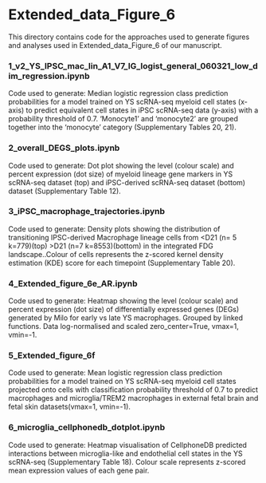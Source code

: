 # Extended_data_Figure_6

This directory contains code for the approaches used to generate figures and analyses used in Extended_data_Figure_6 of our manuscript. 

### 1_v2_YS_IPSC_mac_lin_A1_V7_IG_logist_general_060321_low_dim_regression.ipynb
Code used to generate: Median logistic regression class prediction probabilities for a model trained on YS scRNA-seq myeloid cell states (x-axis) to predict equivalent cell states in iPSC scRNA-seq data (y-axis) with a probability threshold of 0.7. ‘Monocyte1’ and ‘monocyte2’ are grouped together into the ‘monocyte’ category (Supplementary Tables 20, 21).

### 2_overall_DEGS_plots.ipynb
Code used to generate: Dot plot showing the level (colour scale) and percent expression (dot size) of myeloid lineage gene markers in YS scRNA-seq dataset (top) and iPSC-derived scRNA-seq dataset (bottom) dataset (Supplementary Table 12).

### 3_iPSC_macrophage_trajectories.ipynb
Code used to generate: Density plots showing the distribution of transitioning IPSC-derived Macrophage lineage cells from <D21 (n= 5 k=779)(top) >D21 (n=7 k=8553)(bottom) in the integrated FDG landscape..Colour of cells represents the z-scored kernel density estimation (KDE) score for each timepoint (Supplementary Table 20).

### 4_Extended_figure_6e_AR.ipynb
Code used to generate: 
Heatmap showing the level (colour scale) and percent expression (dot size) of differentially expressed genes (DEGs) generated by Milo for early vs late YS macrophages. Grouped by linked functions. Data log-normalised and scaled zero_center=True, vmax=1, vmin=-1.

### 5_Extended_figure_6f
Code used to generate: Mean logistic regression class prediction probabilities for a model trained on YS scRNA-seq myeloid cell states projected onto cells with classification probability threshold of 0.7 to predict macrophages and microglia/TREM2 macrophages in external fetal brain and fetal skin datasets(vmax=1, vmin=-1). 

### 6_microglia_cellphonedb_dotplot.ipynb
Code used to generate: Heatmap visualisation of CellphoneDB predicted interactions between microglia-like and endothelial cell states in the YS scRNA-seq (Supplementary Table 18). Colour scale represents z-scored mean expression values of each gene pair.
